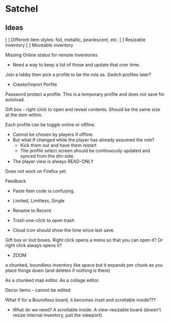# Satchel

## Ideas
[ ] Different item styles: foil, metallic, pearlescent, etc.
[ ] Resizable inventory
[ ] Moveable inventory


Missing Online status for remote inventories
- Need a way to keep a list of those and update that over time.

Join a lobby then pick a profile to be the role as. Switch profiles later?
+ Create/Import Porfile

Password protect a profile. This is a temporary profile and does not save for autoload.

Gift box - right click to open and reveal contents. Should be the same size at the item within.

Each profile can be toggle online or offline.
- Cannot be chosen by players if offline.
- But what if changed while the player has already assumed the role?
  - Kick them out and have them restart
  - The profile select screen should be continuously updated and synced from the dm-side.
- The player view is always READ-ONLY

Does not work on Firefox yet.


Feedback
- Paste Item code is confusing.
- Limited, Limitless, Single
- Rename to Recent

- Trash one-click to open trash

- Cloud icon should show the time since last save.

Gift box or loot boxes. Right click opens a menu so that you can open it? Or right click always opens it?


- ZOOM

a chunked, boundless inventory like space but it expands per chunk as you place things down (and deletes if nothing is there)

As a chunked map editor.
As a collage editor.

Decor items - cannot be edited

What if for a Boundless board, it becomes inset and scrollable inside???

- What do we need? A scrollable inside. A view-resizable board (doesn't resize internal inventory, just the viewport)

